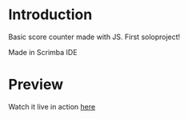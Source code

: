 # Introduction

Basic score counter made with JS. First soloproject!

Made in Scrimba IDE

# Preview

Watch it live in action [here](https://jayxd1.github.io/Score-Counter/)
